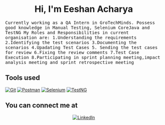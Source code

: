 <h1 align="center">
Hi, I'm Eeshan Acharya
 </h1>

<samp>
Currently working as a QA Intern  in GroTechMinds. Possess good knowledge in Manual Testing, Selenium CoreJava and TestNG
My Roles and Responsibilities in current organisation are:
1.Understanding the requirements
2.Identifying the test scenarios	
3.Documenting the scenarios
4.Upadating Test Cases
5. Sending the test cases for review
6.Fixing the review comments
7.Test Case Execution
8.Participating in sprint planning meeting,impact analysis meeting and sprint retrospective meeting	
</samp>

## Tools used 
<p>
 <a href="#"><img alt="Git" src="https://img.shields.io/badge/Git%20-%23F05033.svg?logo=git&logoColor=white"></a>
     <a href="#"><img alt="Postman" src="https://img.shields.io/badge/Postman-FF6C37?logo=postman&logoColor=white"></a>
	   <a href="#"><img alt="Selenium" src="https://img.shields.io/badge/Selenium-FF6C37?logo=selenium&logoColor=green"></a>
	   <a href="#"><img alt="TestNG" src="https://img.shields.io/badge/TestNG-FF6C37?logo=testng&logoColor=Red"></a>
</p>

## You can connect me at

<p align="center">	
<a href="https://www.linkedin.com/in/eeshan-acharya-15a044231/" target="_blank"><img src="https://img.icons8.com/bubbles/50/000000/linkedin.png" alt="LinkedIn"/></a>	
</p>


